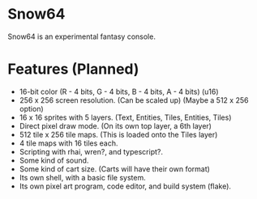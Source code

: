 # Snow64
Snow64 is an experimental fantasy console.

# Features (Planned)

- 16-bit color (R - 4 bits, G - 4 bits, B - 4 bits, A - 4 bits) (u16)
- 256 x 256 screen resolution. (Can be scaled up) (Maybe a 512 x 256 option)
- 16 x 16 sprites with 5 layers. (Text, Entities, Tiles, Entities, Tiles)
- Direct pixel draw mode. (On its own top layer, a 6th layer)
- 512 tile x 256 tile maps. (This is loaded onto the Tiles layer)
- 4 tile maps with 16 tiles each.
- Scripting with rhai, wren?, and typescript?.
- Some kind of sound.
- Some kind of cart size. (Carts will have their own format)
- Its own shell, with a basic file system.
- Its own pixel art program, code editor, and build system (flake).
